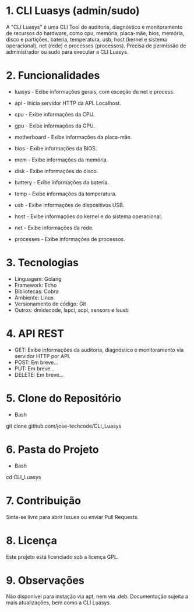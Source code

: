 # 1. CLI Luasys (admin/sudo)

A "CLI Luasys" é uma CLI Tool de auditoria, diagnóstico e monitoramento de recursos do hardware, como cpu, memória, placa-mãe, bios, memória, disco e partições, bateria, temperatura, usb, host (kernel e sistema operacional), net (rede) e processes (processos). Precisa de permissão de administrador ou sudo para executar a CLI Luasys.

# 2. Funcionalidades

- luasys - Exibe informações gerais, com exceção de net e process.

- api - Inicia servidor HTTP da API. Localhost.

- cpu - Exibe informações da CPU.

- gpu - Exibe informações da GPU.

- motherboard - Exibe informações da placa-mãe.

- bios - Exibe informações da BIOS.

- mem - Exibe informações da memória.

- disk - Exibe informações do disco.

- battery - Exibe informações da bateria.

- temp - Exibe informações da temperatura.

- usb - Exibe informações de dispositivos USB.

- host - Exibe informações do kernel e do sistema operacional.

- net - Exibe informações da rede.

- processes - Exibe informações de processos.

# 3. Tecnologias

- Linguagem: Golang
- Framework: Echo
- Bibliotecas: Cobra
- Ambiente: Linux
- Versionamento de código: Git
- Outros: dmidecode, lspci, acpi, sensors e lsusb

# 4. API REST

- GET: Exibe informações da auditoria, diagnóstico e monitoramento via servidor HTTP por API.
- POST: Em breve...
- PUT: Em breve...
- DELETE: Em breve...

# 5. Clone do Repositório

- Bash

git clone github.com/jose-techcode/CLI_Luasys

# 6. Pasta do Projeto

- Bash

cd CLI_Luasys

# 7. Contribuição

Sinta-se livre para abrir Issues ou enviar Pull Requests.

# 8. Licença

Este projeto está licenciado sob a licença GPL.

# 9. Observações

Não disponível para instação via apt, nem via .deb. Documentação sujeita a mais atualizações, bem como a CLI Luasys.